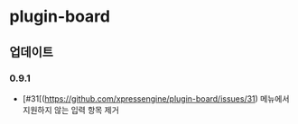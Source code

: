 # plugin-board


## 업데이트

### 0.9.1
* [#31[(https://github.com/xpressengine/plugin-board/issues/31) 메뉴에서 지원하지 않는 입력 항목 제거
